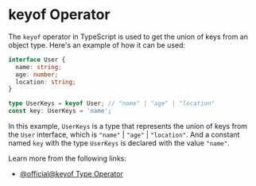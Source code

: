 # keyof Operator

The `keyof` operator in TypeScript is used to get the union of keys from an object type. Here's an example of how it can be used:

```typescript
interface User {
  name: string;
  age: number;
  location: string;
}

type UserKeys = keyof User; // "name" | "age" | "location"
const key: UserKeys = 'name';
```

In this example, `UserKeys` is a type that represents the union of keys from the `User` interface, which is `"name"` | `"age"` | `"location"`. And a constant named `key` with the type `UserKeys` is declared with the value `"name"`.

Learn more from the following links:

- [@official@keyof Type Operator](https://www.typescriptlang.org/docs/handbook/2/keyof-types.html#handbook-content)
